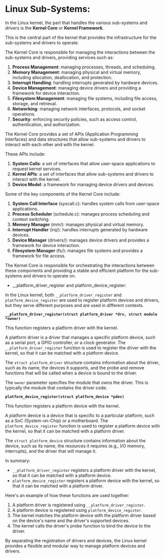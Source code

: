# Linux Sub-Systems:

In the Linux kernel, the part that handles the various sub-systems and drivers is the 
    **Kernel Core** or **Kernel Framework**. 

This is the central part of the kernel that provides the infrastructure for the sub-systems and drivers 
to operate.

The Kernel Core is responsible for managing the interactions between the sub-systems and drivers, 
providing services such as:

1. **Process Management**: 
    managing processes, threads, and scheduling.
2. **Memory Management**: 
    managing physical and virtual memory, including allocation, deallocation, and protection.
3. **Interrupt Handling**: 
    handling interrupts generated by hardware devices.
4. **Device Management**: 
    managing device drivers and providing a framework for device interaction.
5. **Filesystem Management**: 
    managing file systems, including file access, storage, and retrieval.
6. **Networking**: 
    managing network interfaces, protocols, and socket operations.
7. **Security**: 
    enforcing security policies, such as access control, authentication, and authorization.

The Kernel Core provides a set of APIs (Application Programming Interfaces) and data structures that 
allow sub-systems and drivers to interact with each other and with the kernel. 

These APIs include:

1. **System Calls**: 
    a set of interfaces that allow user-space applications to request kernel services.
2. **Kernel APIs**: 
    a set of interfaces that allow sub-systems and drivers to interact with the kernel.
3. **Device Model**: 
    a framework for managing device drivers and devices.

Some of the key components of the Kernel Core include:

1. **System Call Interface** (syscall.c):
    handles system calls from user-space applications.
2. **Process Scheduler** (schedule.c): 
    manages process scheduling and context switching.
3. **Memory Manager** (mm/): 
    manages physical and virtual memory.
4. **Interrupt Handler** (irq/): 
    handles interrupts generated by hardware devices.
5. **Device Manager** (drivers/): 
    manages device drivers and provides a framework for device interaction.
6. **Filesystem Manager** (fs/): 
    manages file systems and provides a framework for file access.

The Kernel Core is responsible for orchestrating the interactions between these components and 
providing a stable and efficient platform for the sub-systems and drivers to operate on.



- __platform_driver_register and platform_device_register:

In the Linux kernel, both `__platform_driver_register` and `platform_device_register` are used to 
register platform devices and drivers, but they serve different purposes and are used in different contexts.

**`__platform_driver_register(struct platform_driver *drv, struct module *owner)`**

This function registers a platform driver with the kernel. 

A platform driver is a driver that manages a specific platform device, such as a serial port, 
a GPIO controller, or a clock generator. 
The `__platform_driver_register` function is used to register the driver with the kernel, so that it 
can be matched with a platform device.

The `struct platform_driver` structure contains information about the driver, such as its name, 
the devices it supports, and the probe and remove functions that will be called when a device is bound 
to the driver.

The `owner` parameter specifies the module that owns the driver. 
This is typically the module that contains the driver code.

**`platform_device_register(struct platform_device *pdev)`**

This function registers a platform device with the kernel. 

A platform device is a device that is specific to a particular platform, such as a SoC (System-on-Chip) 
or a motherboard. 
The `platform_device_register` function is used to register a platform device with the kernel, so that 
it can be matched with a platform driver.

The `struct platform_device` structure contains information about the device, such as its name, 
the resources it requires (e.g., I/O memory, interrupts), and the driver that will manage it.

In summary:

* `__platform_driver_register` 
    registers a platform driver with the kernel, so that it can be matched with a platform device.
* `platform_device_register` 
    registers a platform device with the kernel, so that it can be matched with a platform driver.

Here's an example of how these functions are used together:

1. A platform driver is registered using `__platform_driver_register`.
2. A platform device is registered using `platform_device_register`.
3. The kernel matches the platform device with the platform driver based on the device's name and 
the driver's supported devices.
4. The kernel calls the driver's probe function to bind the device to the driver.

By separating the registration of drivers and devices, the Linux kernel provides a flexible and modular 
way to manage platform devices and drivers.
